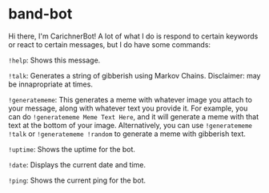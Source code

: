 # band-bot

Hi there, I'm CarichnerBot! A lot of what I do is respond to certain keywords or react to certain messages, but I do have some commands:

`!help`: Shows this message.

`!talk`: Generates a string of gibberish using Markov Chains. Disclaimer: may be innapropriate at times.

`!generatememe`: This generates a meme with whatever image you attach to your message, along with whatever text you provide it. For example, you can do `!generatememe Meme Text Here`, and it will generate a meme with that text at the bottom of your image. Alternatively, you can use `!generatememe !talk` or `!generatememe !random` to generate a meme with gibberish text.

`!uptime`: Shows the uptime for the bot.

`!date`: Displays the current date and time.

`!ping`: Shows the current ping for the bot.
